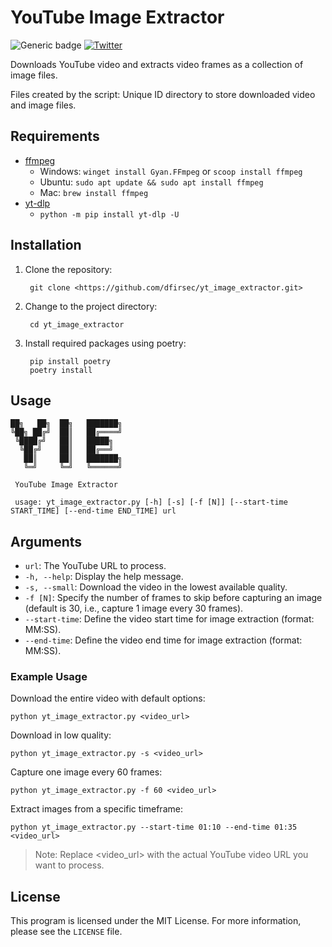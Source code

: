 # YouTube Image Extractor

![Generic badge](https://img.shields.io/badge/python-3.10-blue.svg) [![Twitter](https://img.shields.io/badge/Twitter-@pulsecode-blue.svg)](https://twitter.com/pulsecode)

Downloads YouTube video and extracts video frames as a collection of image files.

Files created by the script: Unique ID directory to store downloaded video and image files.

## Requirements

- [ffmpeg](https://ffmpeg.org/download.html)
  - Windows: `winget install Gyan.FFmpeg` or `scoop install ffmpeg`
  - Ubuntu: `sudo apt update && sudo apt install ffmpeg`
  - Mac: `brew install ffmpeg`
- [yt-dlp](https://github.com/yt-dlp/yt-dlp?tab=readme-ov-file#installation)
  - `python -m pip install yt-dlp -U`

## Installation

1. Clone the repository:

        git clone <https://github.com/dfirsec/yt_image_extractor.git>

2. Change to the project directory:

        cd yt_image_extractor

3. Install required packages using poetry:

        pip install poetry
        poetry install

## Usage

    ██╗   ██╗  ██╗   ███████╗
    ╚██╗ ██╔╝  ██║   ██╔════╝
     ╚████╔╝   ██║   █████╗
      ╚██╔╝    ██║   ██╔══╝
       ██║     ██║   ███████╗
       ╚═╝     ╚═╝   ╚══════╝

     YouTube Image Extractor

     usage: yt_image_extractor.py [-h] [-s] [-f [N]] [--start-time START_TIME] [--end-time END_TIME] url

## Arguments

- `url`: The YouTube URL to process.
- `-h, --help`: Display the help message.
- `-s, --small`: Download the video in the lowest available quality.
- `-f [N]`: Specify the number of frames to skip before capturing an image (default is 30, i.e., capture 1 image every 30 frames).
- `--start-time`: Define the video start time for image extraction (format: MM:SS).
- `--end-time`: Define the video end time for image extraction (format: MM:SS).

### Example Usage

Download the entire video with default options:

    python yt_image_extractor.py <video_url>

Download in low quality:

    python yt_image_extractor.py -s <video_url>

Capture one image every 60 frames:

    python yt_image_extractor.py -f 60 <video_url>

Extract images from a specific timeframe:

    python yt_image_extractor.py --start-time 01:10 --end-time 01:35 <video_url>

> Note: Replace <video_url> with the actual YouTube video URL you want to process.

## License

This program is licensed under the MIT License. For more information, please see the `LICENSE` file.
